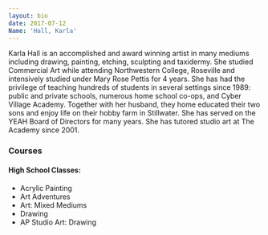 ```yaml
---
layout: bio
date: 2017-07-12
Name: 'Hall, Karla'
---
```

Karla Hall is an accomplished and award winning artist in many mediums including drawing, painting, etching, sculpting and taxidermy. She studied Commercial Art while attending Northwestern College, Roseville and intensively studied under Mary Rose Pettis for 4 years. She has had the privilege of teaching hundreds of students in several settings since 1989: public and private schools, numerous home school co-ops, and Cyber Village Academy. Together with her husband, they home educated their two sons and enjoy life on their hobby farm in Stillwater. She has served on the YEAH Board of Directors for many years. She has tutored studio art at The Academy since 2001.

### Courses
#### High School Classes:   
* Acrylic Painting
* Art Adventures
* Art: Mixed Mediums
* Drawing
* AP Studio Art: Drawing

